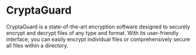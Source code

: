 # CryptaGuard
CryptaGuard is a state-of-the-art encryption software designed to securely encrypt and decrypt files of any type and format. With its user-friendly interface, you can easily encrypt individual files or comprehensively secure all files within a directory.
